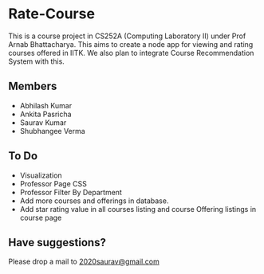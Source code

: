 Rate-Course
===========

This is a course project in CS252A (Computing Laboratory II) under Prof Arnab Bhattacharya.
This aims to create a node app for viewing and rating courses offered in IITK.
We also plan to integrate Course Recommendation System with this.

Members
-------
* Abhilash Kumar
* Ankita Pasricha
* Saurav Kumar
* Shubhangee Verma

To Do
-----
* Visualization
* Professor Page CSS
* Professor Filter By Department
* Add more courses and offerings in database.
* Add star rating value in all courses listing and course Offering listings in course page

Have suggestions?
-----------------
Please drop a mail to 2020saurav@gmail.com

